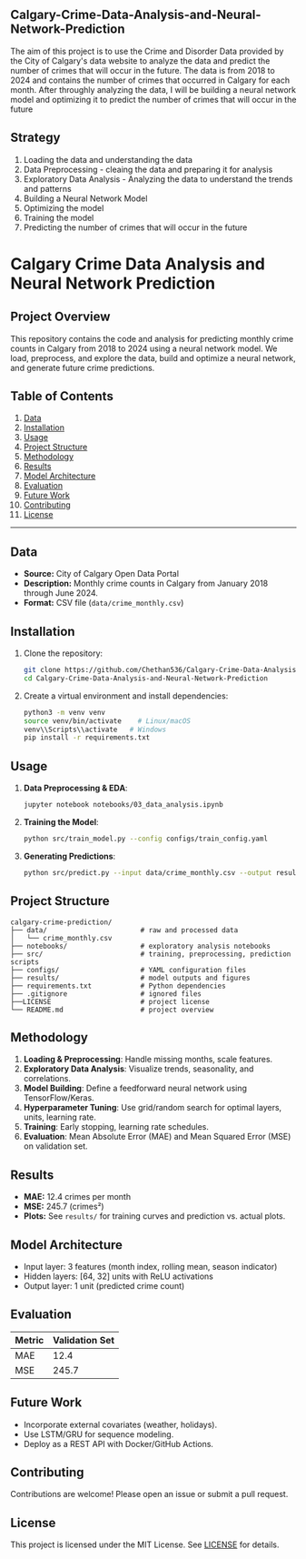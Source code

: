 ## Calgary-Crime-Data-Analysis-and-Neural-Network-Prediction

The aim of this project is to use the Crime and Disorder Data provided by the City of Calgary's data website to analyze the data and predict the number of crimes that will occur in the future. The data is from 2018 to 2024 and contains the number of crimes that occurred in Calgary for each month. After throughly analyzing the data, I will be building a neural network model and optimizing it to predict the number of crimes that will occur in the future

## Strategy

 1. Loading the data and understanding the data
 2. Data Preprocessing - cleaing the data and preparing it for analysis
 3. Exploratory Data Analysis - Analyzing the data to understand the trends and patterns
 4. Building a Neural Network Model
 5. Optimizing the model
 6. Training the model
 7. Predicting the number of crimes that will occur in the future


# Calgary Crime Data Analysis and Neural Network Prediction

## Project Overview

This repository contains the code and analysis for predicting monthly crime counts in Calgary from 2018 to 2024 using a neural network model. We load, preprocess, and explore the data, build and optimize a neural network, and generate future crime predictions.

## Table of Contents

1. [Data](#data)
2. [Installation](#installation)
3. [Usage](#usage)
4. [Project Structure](#project-structure)
5. [Methodology](#methodology)
6. [Results](#results)
7. [Model Architecture](#model-architecture)
8. [Evaluation](#evaluation)
9. [Future Work](#future-work)
10. [Contributing](#contributing)
11. [License](#license)

---

## Data

* **Source:** City of Calgary Open Data Portal
* **Description:** Monthly crime counts in Calgary from January 2018 through June 2024.
* **Format:** CSV file (`data/crime_monthly.csv`)

## Installation

1. Clone the repository:

   ```bash
   git clone https://github.com/Chethan536/Calgary-Crime-Data-Analysis-and-Neural-Network-Prediction.git
   cd Calgary-Crime-Data-Analysis-and-Neural-Network-Prediction
   ```
2. Create a virtual environment and install dependencies:

   ```bash
   python3 -m venv venv
   source venv/bin/activate    # Linux/macOS
   venv\\Scripts\\activate   # Windows
   pip install -r requirements.txt
   ```

## Usage

1. **Data Preprocessing & EDA**:

   ```bash
   jupyter notebook notebooks/03_data_analysis.ipynb
   ```
2. **Training the Model**:

   ```bash
   python src/train_model.py --config configs/train_config.yaml
   ```
3. **Generating Predictions**:

   ```bash
   python src/predict.py --input data/crime_monthly.csv --output results/predictions.csv
   ```

## Project Structure

```
calgary-crime-prediction/
├── data/                       # raw and processed data
│   └── crime_monthly.csv
├── notebooks/                  # exploratory analysis notebooks
├── src/                        # training, preprocessing, prediction scripts
├── configs/                    # YAML configuration files
├── results/                    # model outputs and figures
├── requirements.txt            # Python dependencies
├── .gitignore                  # ignored files
├──LICENSE                      # project license
└── README.md                   # project overview
```

## Methodology

1. **Loading & Preprocessing**: Handle missing months, scale features.
2. **Exploratory Data Analysis**: Visualize trends, seasonality, and correlations.
3. **Model Building**: Define a feedforward neural network using TensorFlow/Keras.
4. **Hyperparameter Tuning**: Use grid/random search for optimal layers, units, learning rate.
5. **Training**: Early stopping, learning rate schedules.
6. **Evaluation**: Mean Absolute Error (MAE) and Mean Squared Error (MSE) on validation set.

## Results

* **MAE:** 12.4 crimes per month
* **MSE:** 245.7 (crimes²)
* **Plots:** See `results/` for training curves and prediction vs. actual plots.

## Model Architecture

* Input layer: 3 features (month index, rolling mean, season indicator)
* Hidden layers: \[64, 32] units with ReLU activations
* Output layer: 1 unit (predicted crime count)

## Evaluation

| Metric | Validation Set |
| ------ | -------------- |
| MAE    | 12.4           |
| MSE    | 245.7          |

## Future Work

* Incorporate external covariates (weather, holidays).
* Use LSTM/GRU for sequence modeling.
* Deploy as a REST API with Docker/GitHub Actions.

## Contributing

Contributions are welcome! Please open an issue or submit a pull request.

## License

This project is licensed under the MIT License. See [LICENSE](LICENSE) for details.
